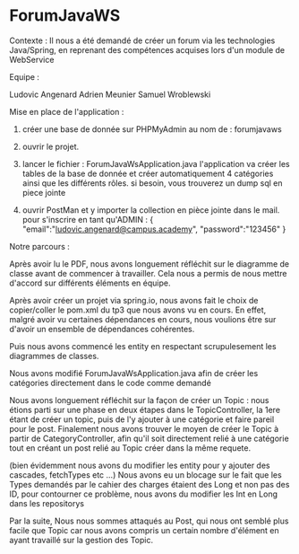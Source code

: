 # ForumJavaWS

Contexte : 
Il nous a été demandé de créer un forum via les technologies Java/Spring, en reprenant des compétences acquises lors d'un module de WebService

Equipe :

Ludovic Angenard
Adrien Meunier
Samuel Wroblewski


Mise en place de l'application : 

1) 
    créer une base de donnée sur PHPMyAdmin au nom de : forumjavaws
2)
    ouvrir le projet.
3) 
    lancer le fichier : ForumJavaWsApplication.java
    l'application va créer les tables de la base de donnée et créer automatiquement 4 catégories ainsi que les différents rôles.
    si besoin, vous trouverez un dump sql en piece jointe

4)
    ouvrir PostMan et y importer la collection en pièce jointe dans le mail.
    pour s'inscrire en tant qu'ADMIN :
    {
        "email":"ludovic.angenard@campus.academy",
        "password":"123456"
    }


Notre parcours :



Après avoir lu le PDF, nous avons longuement réfléchit sur le diagramme de classe avant de commencer à travailler.
Cela nous a permis de nous mettre d'accord  sur différents éléments en équipe.

Après avoir créer un projet via spring.io, nous avons fait le choix de copier/coller le pom.xml du tp3 que nous avons vu en cours.
En effet, malgré avoir vu certaines dépendances en cours, nous voulions être sur d'avoir un ensemble de dépendances cohérentes.

Puis nous avons commencé les entity en respectant scrupulesement les diagrammes de classes.

Nous avons modifié ForumJavaWsApplication.java afin de créer les catégories directement dans le code comme demandé

Nous avons longuement réfléchit sur la façon de créer un Topic : 
nous étions parti sur une phase en deux étapes dans le TopicController, la 1ere étant de créer un topic, puis de l'y ajouter à une catégorie et faire pareil pour le post.
Finalement nous avons trouver le moyen de créer le Topic à partir de CategoryController, afin qu'il soit directement relié à une catégorie tout en créant un post relié au Topic créer dans la même requete.

(bien évidemment nous avons du modifier les entity pour y ajouter des cascades, fetchTypes etc ...)
Nous avons eu un blocage sur le fait que les Types demandés par le cahier des charges étaient des Long et non pas des ID,
pour contourner ce problème, nous avons du modifier les Int en Long dans les repositorys

Par la suite, Nous nous sommes attaqués au Post, qui nous ont semblé plus facile que Topic car nous avons compris un certain nombre d'élément en ayant travaillé sur la gestion des Topic.





